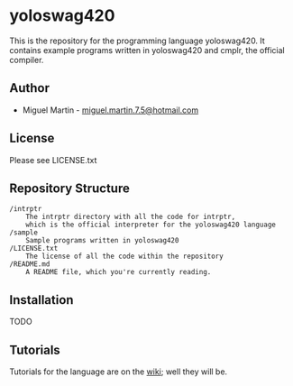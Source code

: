 # yoloswag420

This is the repository for the programming language yoloswag420. It contains example programs written in yoloswag420 and cmplr, the official compiler.

## Author

- Miguel Martin - [miguel.martin.7.5@hotmail.com](mailto:miguel.martin7.5@hotmail.com)

## License

Please see LICENSE.txt

## Repository Structure

	/intrptr
		The intrptr directory with all the code for intrptr, 
		which is the official interpreter for the yoloswag420 language
	/sample
		Sample programs written in yoloswag420
	/LICENSE.txt
		The license of all the code within the repository
	/README.md
		A README file, which you're currently reading.

## Installation

TODO

## Tutorials
Tutorials for the language are on the [wiki]; well they will  be.

[wiki]: https://github.com/miguelishawt/yoloswag/wiki